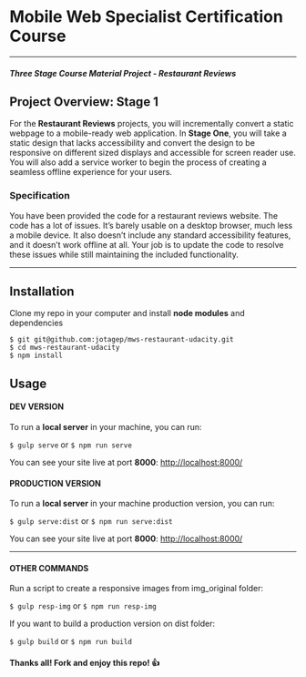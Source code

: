 # Mobile Web Specialist Certification Course
---
#### _Three Stage Course Material Project - Restaurant Reviews_

## Project Overview: Stage 1

For the **Restaurant Reviews** projects, you will incrementally convert a static webpage to a mobile-ready web application. In **Stage One**, you will take a static design that lacks accessibility and convert the design to be responsive on different sized displays and accessible for screen reader use. You will also add a service worker to begin the process of creating a seamless offline experience for your users.

### Specification

You have been provided the code for a restaurant reviews website. The code has a lot of issues. It’s barely usable on a desktop browser, much less a mobile device. It also doesn’t include any standard accessibility features, and it doesn’t work offline at all. Your job is to update the code to resolve these issues while still maintaining the included functionality. 

---

## Installation

Clone my repo in your computer and install **node modules** and dependencies

```
$ git git@github.com:jotagep/mws-restaurant-udacity.git
$ cd mws-restaurant-udacity
$ npm install
```

## Usage

#### DEV VERSION

To run a **local server** in your machine, you can run:

`$ gulp serve` or `$ npm run serve`

You can see your site live at port __8000__: [http://localhost:8000/](http://localhost:8000/)


#### PRODUCTION VERSION

To run a **local server** in your machine production version, you can run:

`$ gulp serve:dist` or `$ npm run serve:dist`

You can see your site live at port __8000__: [http://localhost:8000/](http://localhost:8000/)

---

#### OTHER COMMANDS

Run a script to create a responsive images from img_original folder:

`$ gulp resp-img` or `$ npm run resp-img`

If you want to build a production version on dist folder:

`$ gulp build` or `$ npm run build`

#### Thanks all! Fork and enjoy this repo! 👍


